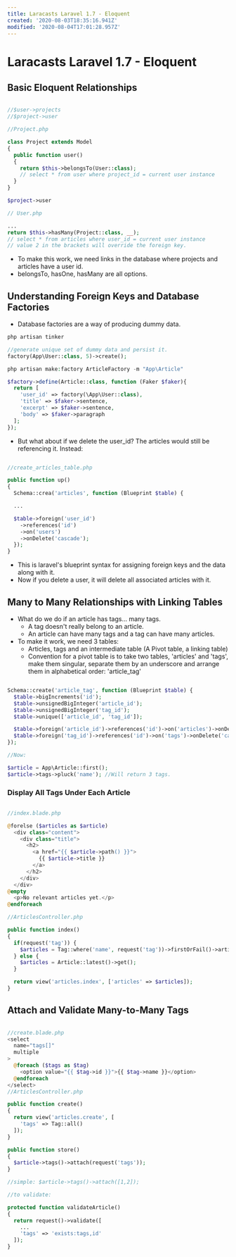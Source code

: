 ```yaml
---
title: Laracasts Laravel 1.7 - Eloquent
created: '2020-08-03T18:35:16.941Z'
modified: '2020-08-04T17:01:28.957Z'
---
```


# Laracasts Laravel 1.7 - Eloquent

## Basic Eloquent Relationships

```php

//$user->projects
//$project->user

//Project.php

class Project extends Model
{
  public function user()
  {
    return $this->belongsTo(User::class);
    // select * from user where project_id = current user instance
  }
}

$project->user

// User.php

...
return $this->hasMany(Project::class, __);
// select * from articles where user_id = current user instance
// value 2 in the brackets will override the foreign key.

```
* To make this work, we need links in the database where projects and articles have a user id.
* belongsTo, hasOne, hasMany are all options.

## Understanding Foreign Keys and Database Factories

* Database factories are a way of producing dummy data.

```php
php artisan tinker

//generate unique set of dummy data and persist it.
factory(App\User::class, 5)->create();

php artisan make:factory ArticleFactory -m "App\Article"

$factory->define(Article::class, function (Faker $faker){
  return [
    'user_id' => factory(\App\User::class),
    'title' => $faker->sentence,
    'excerpt' => $faker->sentence,
    'body' => $faker->paragraph
  ];
});

```
* But what about if we delete the user_id? The articles would still be referencing it. Instead:

```php

//create_articles_table.php

public function up()
{
  Schema::crea('articles', function (Blueprint $table) {

  ...

  $table->foreign('user_id')
    ->references('id')
    ->on('users')
    ->onDelete('cascade');
  });
}

```
* This is laravel's blueprint syntax for assigning foreign keys and the data along with it.
* Now if you delete a user, it will delete all associated articles with it.

## Many to Many Relationships with Linking Tables

* What do we do if an article has tags... many tags.
  * A tag doesn't really belong to an article.
  * An article can have many tags and a tag can have many articles.
* To make it work, we need 3 tables:
  * Articles, tags and an intermediate table (A Pivot table, a linking table)
  * Convention for a pivot table is to take two tables, 'articles' and 'tags', make them singular, separate them by an underscore and arrange them in alphabetical order: 'article_tag'

```php

Schema::create('article_tag', function (Blueprint $table) {
  $table->bigIncrements('id');
  $table->unsignedBigInteger('article_id');
  $table->unsignedBigInteger('tag_id');
  $table->unique(['article_id', 'tag_id']);

  $table->foreign('article_id')->references('id')->on('articles')->onDelete('cascade');
  $table->foreign('tag_id')->references('id')->on('tags')->onDelete('cascade');
});

//Now:

$article = App\Article::first();
$article->tags->pluck('name'); //Will return 3 tags.

```

### Display All Tags Under Each Article

```php

//index.blade.php

@forelse ($articles as $article)
  <div class="content">
    <div class="title">
      <h2>
        <a href="{{ $article->path() }}">
          {{ $article->title }}
        </a>
      </h2>
    </div>
  </div>
@empty
  <p>No relevant articles yet.</p>
@endforeach

//ArticlesController.php

public function index()
{
  if(request('tag')) {
    $articles = Tag::where('name', request('tag'))->firstOrFail()->articles;
  } else {
    $articles = Article::latest()->get();
  }

  return view('articles.index', ['articles' => $articles]);
}

```

## Attach and Validate Many-to-Many Tags

```php

//create.blade.php
<select
  name="tags[]"
  multiple
>
  @foreach ($tags as $tag)
    <option value="{{ $tag->id }}">{{ $tag->name }}</option>
  @endforeach
</select>
//ArticlesController.php

public function create()
{
  return view('articles.create', [
    'tags' => Tag::all()
  ]);
}

public function store()
{
  $article->tags()->attach(request('tags'));
}

//simple: $article->tags()->attach([1,2]);

//to validate:

protected function validateArticle()
{
  return request()->validate([
    ...
    'tags' => 'exists:tags,id'
  ]);
}
```
